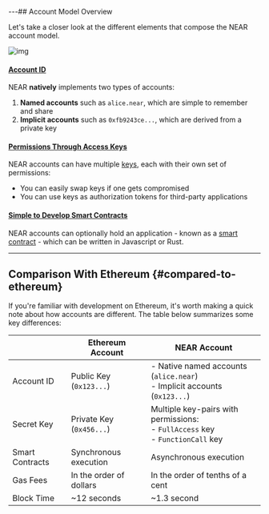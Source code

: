 ---## Account Model Overview 

Let's take a closer look at the different elements that compose the NEAR account model.

![img](@site/static/docs/assets/welcome-pages/accounts.png)


#### [Account ID](account-id.md)
NEAR **natively** implements two types of accounts:
1. **Named accounts** such as `alice.near`, which are simple to remember and share
2. **Implicit accounts** such as `0xfb9243ce...`, which are derived from a private key

#### [Permissions Through Access Keys](access-keys.md)
NEAR accounts can have multiple [keys](access-keys.md), each with their own set of permissions:
- You can easily swap keys if one gets compromised
- You can use keys as authorization tokens for third-party applications

#### [Simple to Develop Smart Contracts](../../2.build/2.smart-contracts/what-is.md)
NEAR accounts can optionally hold an application - known as a [smart contract](../../2.build/2.smart-contracts/what-is.md) - which can be written in Javascript or Rust.

---

## Comparison With Ethereum {#compared-to-ethereum}

If you're familiar with development on Ethereum, it's worth making a quick note about how accounts are different. The table below summarizes some key differences:

|                 | Ethereum Account         | NEAR Account                                                                           |
|-----------------|--------------------------|----------------------------------------------------------------------------------------|
| Account ID      | Public Key (`0x123...`)  | - Native named accounts (`alice.near`) <br />- Implicit accounts (`0x123...`)          |
| Secret Key      | Private Key (`0x456...`) | Multiple key-pairs with permissions:<br />- `FullAccess` key<br />- `FunctionCall` key |
| Smart Contracts | Synchronous execution    | Asynchronous execution                                                                 |
| Gas Fees        | In the order of dollars  | In the order of tenths of a cent                                                       |
| Block Time      | ~12 seconds              | ~1.3 second                                                                            |
